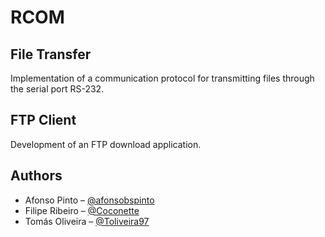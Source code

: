# RCOM
## File Transfer
Implementation of a communication protocol for transmitting files through the serial port RS-232.

## FTP Client
Development of an FTP download application.


## Authors
* Afonso Pinto – [@afonsobspinto](https://github.com/afonsobspinto)
* Filipe Ribeiro – [@Coconette](https://github.com/Coconette)
* Tomás Oliveira – [@Toliveira97](https://github.com/Toliveira97)
